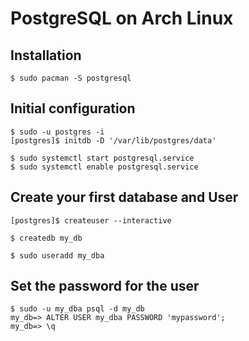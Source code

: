 # PostgreSQL on Arch Linux

## Installation

```shell
$ sudo pacman -S postgresql
```

## Initial configuration

```shell
$ sudo -u postgres -i
[postgres]$ initdb -D '/var/lib/postgres/data'
```

```shell
$ sudo systemctl start postgresql.service
$ sudo systemctl enable postgresql.service
```

## Create your first database and User

```shell
[postgres]$ createuser --interactive
```

```shell
$ createdb my_db
```

```shell
$ sudo useradd my_dba
```

## Set the password for the user

```shell
$ sudo -u my_dba psql -d my_db
my_db=> ALTER USER my_dba PASSWORD 'mypassword';
my_db=> \q
```
